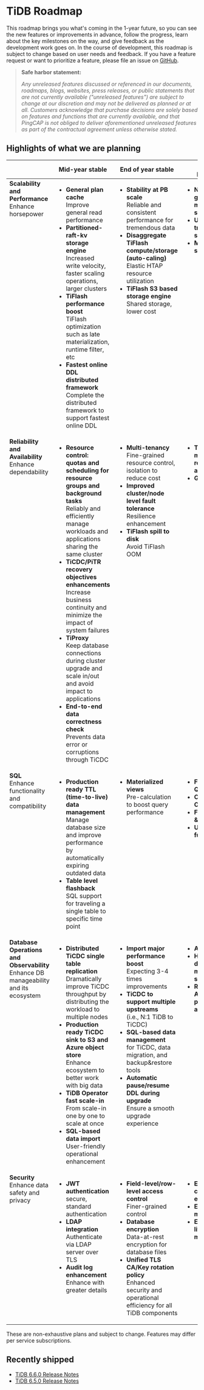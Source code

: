 # TiDB Roadmap

This roadmap brings you what's coming in the 1-year future, so you can see the new features or improvements in advance, follow the progress, learn about the key milestones on the way, and give feedback as the development work goes on. In the course of development, this roadmap is subject to change based on user needs and feedback. If you have a feature request or want to prioritize a feature, please file an issue on [GitHub](https://github.com/pingcap/tidb/issues).

> **Safe harbor statement:**
>
> *Any unreleased features discussed or referenced in our documents, roadmaps, blogs, websites, press releases, or public statements that are not currently available ("unreleased features") are subject to change at our discretion and may not be delivered as planned or at all. Customers acknowledge that purchase decisions are solely based on features and functions that are currently available, and that PingCAP is not obliged to deliver aforementioned unreleased features as part of the contractual agreement unless otherwise stated.*

## Highlights of what we are planning

<table>
  <thead>
    <tr>
      <th></th>
      <th>Mid-year stable<br /></th>
      <th>End of year stable<br /></th>
      <th>2-3 year projection</th>
    </tr>
  </thead>
  <tbody style="vertical-align: top">
    <tr>
      <td><b>Scalability and Performance</b><br />Enhance horsepower</td>
      <td>
        <ul>
          <li>
            <b>General plan cache</b><br />Improve general read performance
          </li>
          <li>
            <b>Partitioned-raft-kv storage engine</b><br />Increased write
            velocity, faster scaling operations, larger clusters
          </li>
          <li>
            <b>TiFlash performance boost</b><br />TiFlash optimization such
            as late materialization, runtime filter, etc
          </li>
          <li>
            <b>Fastest online DDL distributed framework</b><br />Complete
            the distributed framework to support fastest online DDL
          </li>
        </ul>
      </td>
      <td>
        <ul>
          <li>
            <b>Stability at PB scale</b><br />
            Reliable and consistent performance for tremendous data
          </li>
          <li>
            <b>Disaggregate TiFlash compute/storage (auto-caling) </b
            ><br />Elastic HTAP resource utilization
          </li>
          <li>
            <b>TiFlash S3 based storage engine</b>
            <br />Shared storage, lower cost
          </li>
        </ul>
      </td>
      <td>
        <ul>
          <li>
            <b>Next generation, more powerful storage engine</b>
          </li>
          <li>
            <b>Unlimited transaction size</b>
          </li>
          <li>
            <b>Multi-model support</b>
          </li>
        </ul>
      </td>
    </tr>
    <tr>
      <td>
        <b>Reliability and Availability</b>
        <br />Enhance dependability
      </td>
      <td>
        <ul>
          <li>
            <b
              >Resource control: quotas and scheduling for resource groups
              and background tasks</b
            >
            <br />Reliably and efficiently manage workloads and applications
            sharing the same cluster
          </li>
          <li>
            <b>TiCDC/PiTR recovery objectives enhancements</b>
            <br />Increase business continuity and minimize the impact of
            system failures
          </li>
          <li>
            <b>TiProxy</b>
            <br />Keep database connections during cluster upgrade and scale
            in/out and avoid impact to applications
          </li>
          <li>
            <b>End-to-end data correctness check</b>
            <br />Prevents data error or corruptions through TiCDC
          </li>
        </ul>
      </td>
      <td>
        <ul>
          <li>
            <b>Multi-tenancy</b>
            <br />Fine-grained resource control, isolation to reduce cost
          </li>
          <li>
            <b>Improved cluster/node level fault tolerance</b>
            <br />Resilience enhancement
          </li>
          <li>
            <b>TiFlash spill to disk</b>
            <br />Avoid TiFlash OOM
          </li>
        </ul>
      </td>
      <td>
        <ul>
          <li>
            <b>TiDB memory management re-architecture</b>
          </li>
          <li>
            <b>Global Table</b>
          </li>
        </ul>
      </td>
    </tr>
    <tr>
      <td>
        <b>SQL</b>
        <br />Enhance functionality and compatibility
      </td>
      <td>
        <ul>
          <li>
            <b>Production ready TTL (time-to-live) data management</b>
            <br />Manage database size and improve performance by
            automatically expiring outdated data
          </li>
          <li>
            <b>Table level flashback</b>
            <br />SQL support for traveling a single table to specific time
            point
          </li>
        </ul>
      </td>
      <td>
        <ul>
          <li>
            <b>Materialized views</b>
            <br />Pre-calculation to boost query performance
          </li>
        </ul>
      </td>
      <td>
        <ul>
          <li>
            <b>Federated Query</b>
          </li>
          <li>
            <b>Cascades Optimizer</b>
          </li>
          <li>
            <b>Full text search & GIS Support</b>
          </li>
          <li>
            <b>User-defined functions</b>
          </li>
        </ul>
      </td>
    </tr>
    <tr>
      <td>
        <b>Database Operations and Observability</b>
        <br />Enhance DB manageability and its ecosystem
      </td>
      <td>
        <ul>
          <li>
            <b>Distributed TiCDC single table replication</b>
            <br />Dramatically improve TiCDC throughput by distributing the
            workload to multiple nodes
          </li>
          <li>
            <b>Production ready TiCDC sink to S3 and Azure object store</b>
            <br />Enhance ecosystem to better work with big data
          </li>
          <li>
            <b>TiDB Operator fast scale-in</b>
            <br />From scale-in one by one to scale at once
          </li>
          <li>
            <b>SQL-based data import</b>
            <br />User-friendly operational enhancement
          </li>
        </ul>
      </td>
      <td>
        <ul>
          <li>
            <b>Import major performance boost </b>
            <br />Expecting 3-4 times improvements
          </li>
          <li>
            <b> TiCDC to support multiple upstreams </b>
            <br />(i.e., N:1 TiDB to TiCDC)
          </li>
          <li>
            <b> SQL-based data management </b>
            <br />for TiCDC, data migration, and backup&restore tools
          </li>
          <li>
            <b> Automatic pause/resume DDL during upgrade </b>
            <br />Ensure a smooth upgrade experience
          </li>
        </ul>
      </td>
      <td>
        <ul>
          <li>
            <b>AI-indexing</b>
          </li>
          <li>
            <b>Heterogeneous database migration support</b>
          </li>
          <li>
            <b>Re-invented AI-SQL performance advisor</b>
          </li>
        </ul>
      </td>
    </tr>
    <tr>
      <td>
        <b>Security</b>
        <br />Enhance data safety and privacy
      </td>
      <td>
        <ul>
          <li>
            <b>JWT authentication</b>
            <br />secure, standard authentication
          </li>
          <li>
            <b> LDAP integration </b>
            <br />Authenticate via LDAP server over TLS
          </li>
          <li>
            <b> Audit log enhancement </b>
            <br />
            Enhance with greater details
          </li>
        </ul>
      </td>
      <td>
        <ul>
          <li>
            <b>Field-level/row-level access control</b>
            <br />
            Finer-grained control
          </li>
          <li>
            <b>Database encryption</b>
            <br />Data-at-rest encryption for database files
          </li>
          <li>
            <b>Unified TLS CA/Key rotation policy</b>
            <br />Enhanced security and operational efficiency for all TiDB
            components
          </li>
        </ul>
      </td>
      <td>
        <ul>
          <li>
            <b>Enhanced client-side encryption</b>
          </li>
          <li>
            <b>Enhanced data masking</b>
          </li>
          <li>
            <b>Enhanced data lifecycle management</b>
          </li>
        </ul>
      </td>
    </tr>
  </tbody>
</table>

These are non-exhaustive plans and subject to change. Features may differ per service subscriptions.

## Recently shipped

- [TiDB 6.6.0 Release Notes](https://docs.pingcap.com/tidb/v6.6/release-6.6.0)
- [TiDB 6.5.0 Release Notes](https://docs.pingcap.com/tidb/v6.5/release-6.5.0)
